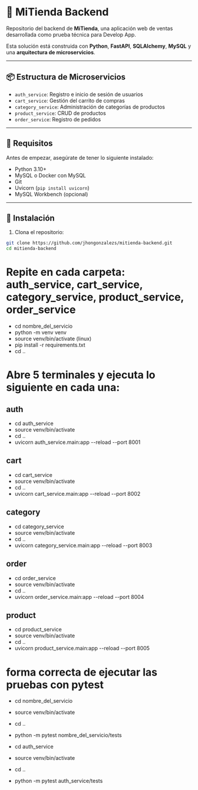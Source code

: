 # 🛒 MiTienda Backend

Repositorio del backend de **MiTienda**, una aplicación web de ventas desarrollada como prueba técnica para Develop App.

Esta solución está construida con **Python**, **FastAPI**, **SQLAlchemy**, **MySQL** y una **arquitectura de microservicios**.

---

## 📦 Estructura de Microservicios

- `auth_service`: Registro e inicio de sesión de usuarios
- `cart_service`: Gestión del carrito de compras
- `category_service`: Administración de categorías de productos
- `product_service`: CRUD de productos
- `order_service`: Registro de pedidos

---

## 🔧 Requisitos

Antes de empezar, asegúrate de tener lo siguiente instalado:

- Python 3.10+
- MySQL o Docker con MySQL
- Git
- Uvicorn (`pip install uvicorn`)
- MySQL Workbench (opcional)

---

## 🚀 Instalación

1. Clona el repositorio:

```bash
git clone https://github.com/jhongonzalezs/mitienda-backend.git
cd mitienda-backend

```

# Repite en cada carpeta: auth_service, cart_service, category_service, product_service, order_service

- cd nombre_del_servicio
- python -m venv venv
- source venv/bin/activate (linux)
- pip install -r requirements.txt
- cd ..

# Abre 5 terminales y ejecuta lo siguiente en cada una:
## auth
- cd auth_service
- source venv/bin/activate
- cd ..
- uvicorn auth_service.main:app --reload --port 8001

## cart
- cd cart_service
- source venv/bin/activate
- cd ..
- uvicorn cart_service.main:app --reload --port 8002

## category
- cd category_service
- source venv/bin/activate
- cd ..
- uvicorn category_service.main:app --reload --port 8003

## order
- cd order_service
- source venv/bin/activate
- cd ..
- uvicorn order_service.main:app --reload --port 8004

## product
- cd product_service
- source venv/bin/activate
- cd ..
- uvicorn product_service.main:app --reload --port 8005



# forma correcta de ejecutar las pruebas con pytest


- cd nombre_del_servicio
- source venv/bin/activate
- cd ..
- python -m pytest nombre_del_servicio/tests

- cd auth_service
- source venv/bin/activate
- cd ..
- python -m pytest auth_service/tests
